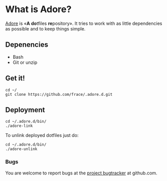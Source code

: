 # What is Adore?
[Adore][what-adore] is «**A** **do**tfiles **re**pository».
It tries to work with as little dependencies as possible and to keep things
simple.

[what-adore]:https://github.com/frace/.adore.d

## Depenencies
- Bash
- Git or unzip


## Get it!
```
cd ~/
git clone https://github.com/frace/.adore.d.git
```


## Deployment
```
cd ~/.adore.d/bin/
./adore-link
```

To unlink deployed dotfiles just do:
```
cd ~/.adore.d/bin/
./adore-unlink
```


### Bugs
You are welcome to report bugs at the [project bugtracker][bugs-tracker] at github.com.

[bugs-tracker]: https://github.com/frace/.adore.d/issues
